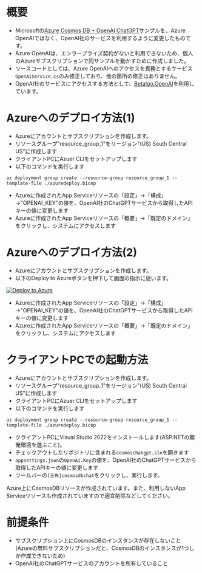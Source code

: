 # 概要

 - Microsoftの[Azure Cosmos DB + OpenAI ChatGPT](https://github.com/Azure-Samples/cosmosdb-chatgpt)サンプルを、Azure OpenAIではなく、OpenAI社のサービスを利用するように変更したものです。
 - Azure OpenAIは、エンラープライズ契約がないと利用できないため、個人のAzureサブスクリプションで同サンプルを動かすために作成しました。
 - ソースコードとしては、Azure OpenAIへのアクセスを責務とするサービス`OpenAiService.cs`のみ修正しており、他の箇所の修正はありません。
 - OpenAI社のサービスにアクセスする方法として、[Betalgo.OpenAI](https://github.com/betalgo/openai)を利用しています。

# Azureへのデプロイ方法(1)

 - Azureにアカウントとサブスクリプションを作成します。
 - リソースグループ"resource_group_1"をリージョン"(US) South Central US"に作成します
 - クライアントPCにAzuer CLIをセットアップします
 - 以下のコマンドを実行します
```
az deployment group create --resource-group resource_group_1 --template-file ./azuredeploy.bicep
```
 - Azureに作成されたApp Serviceリソースの「設定」→「構成」→"OPENAI_KEY"の値を、OpenAI社のChatGPTサービスから取得したAPIキーの値に変更します
 - Azureに作成されたApp Serviceリソースの「概要」→「既定のドメイン」をクリックし、システムにアクセスします

# Azureへのデプロイ方法(2)

 - Azureにアカウントとサブスクリプションを作成します。
 - 以下のDeploy to Azureボタンを押下して画面の指示に従います。

[![Deploy to Azure](https://aka.ms/deploytoazurebutton)](https://portal.azure.com/#create/Microsoft.Template/uri/https%3A%2F%2Fraw.githubusercontent.com%2Fkatakotoworks%2Fcosmosdb-chatgpt-betalgo%2Fmain%2Fazuredeploy.json)

 - Azureに作成されたApp Serviceリソースの「設定」→「構成」→"OPENAI_KEY"の値を、OpenAI社のChatGPTサービスから取得したAPIキーの値に変更します
 - Azureに作成されたApp Serviceリソースの「概要」→「既定のドメイン」をクリックし、システムにアクセスします

# クライアントPCでの起動方法

 - Azureにアカウントとサブスクリプションを作成します。
 - リソースグループ"resource_group_1"をリージョン"(US) South Central US"に作成します
 - クライアントPCにAzuer CLIをセットアップします
 - 以下のコマンドを実行します
```
az deployment group create --resource-group resource_group_1 --template-file ./azuredeploy.bicep
```
 - クライアントPCにVisual Studio 2022をインストールします(ASP.NETの開発環境を選ぶこと)。
 - チェックアウトしたリポジトリに含まれる`cosmoschatgpt.sln`を開きます
 - `appsettings.json`の`OpenAi.Key`の値を、OpenAI社のChatGPTサービスから取得したAPIキーの値に変更します
 - ツールバーの`[三角]cosmosdbchat`をクリックし、実行します。

Azure上にCosmosDBリソースが作成されています。また、利用しないApp Serviceリソースも作成されていますので適宜削除などしてください。

# 前提条件

 - サブスクリプション上にCosmosDBのインスタンスが存在しないこと(Azureの無料サブスクリプションだと、CosmosDBのインスタンスが1つしか作成できないため)
 - OpenAI社のChatGPTサービスのアカウントを所有していること


